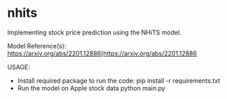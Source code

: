 # nhits
Implementing stock price prediction using the NHiTS model.

Model Reference(s):
https://arxiv.org/abs/2201.12886)https://arxiv.org/abs/2201.12886


USAGE:

- Install required package to run the code:
  pip install -r requirements.txt
- Run the model on Apple stock data
  python main.py
